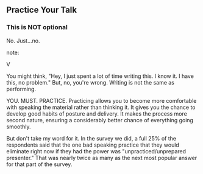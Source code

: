 ## Practice Your Talk

### This is NOT optional

No. Just…no.

note:

V

You might think, "Hey, I just spent a lot of time writing this. I know it. I have this, no problem." But, no, you're wrong. Writing is not the same as performing.

YOU. MUST. PRACTICE. Practicing allows you to become more comfortable with speaking the material rather than thinking it. It gives you the chance to develop good habits of posture and delivery. It makes the process more second nature, ensuring a considerably better chance of everything going smoothly.

But don't take my word for it. In the survey we did, a full 25% of the respondents said that the one bad speaking practice that they would eliminate right now if they had the power was "unpracticed/unprepared presenter." That was nearly twice as many as the next most popular answer for that part of the survey.
